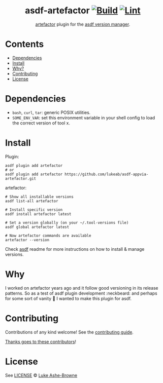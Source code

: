 <div align="center">

# asdf-artefactor [![Build](https://github.com/lukeab/asdf-appvia-artefactor/actions/workflows/build.yml/badge.svg)](https://github.com/lukeab/asdf-appvia-artefactor/actions/workflows/build.yml) [![Lint](https://github.com/lukeab/asdf-appvia-artefactor/actions/workflows/lint.yml/badge.svg)](https://github.com/lukeab/asdf-appvia-artefactor/actions/workflows/lint.yml)


[artefactor](https://github.com/appvia/artefactor) plugin for the [asdf version manager](https://asdf-vm.com).

</div>

# Contents

- [Dependencies](#dependencies)
- [Install](#install)
- [Why?](#why)
- [Contributing](#contributing)
- [License](#license)

# Dependencies

- `bash`, `curl`, `tar`: generic POSIX utilities.
- `SOME_ENV_VAR`: set this environment variable in your shell config to load the correct version of tool x.

# Install

Plugin:

```shell
asdf plugin add artefactor
# or
asdf plugin add artefactor https://github.com/lukeab/asdf-appvia-artefactor.git
```

artefactor:

```shell
# Show all installable versions
asdf list-all artefactor

# Install specific version
asdf install artefactor latest

# Set a version globally (on your ~/.tool-versions file)
asdf global artefactor latest

# Now artefactor commands are available
artefactor --version
```

Check [asdf](https://github.com/asdf-vm/asdf) readme for more instructions on how to
install & manage versions.

# Why

I worked on artefactor years ago and it follow good versioning in its release patterns. So as a test of asdf plugin development :neckbeard: and perhaps for some sort of vanity :love_letter: I wanted to make this plugin for asdf.

# Contributing

Contributions of any kind welcome! See the [contributing guide](contributing.md).

[Thanks goes to these contributors](https://github.com/lukeab/asdf-appvia-artefactor/graphs/contributors)!

# License

See [LICENSE](LICENSE) © [Luke Ashe-Browne](https://github.com/lukeab/)
